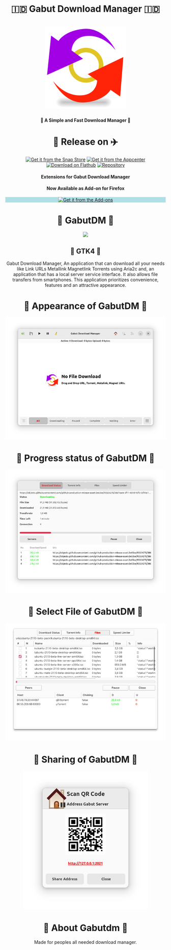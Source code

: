 <h1 align="center">🇮🇩 Gabut Download Manager 🇮🇩</h1>
<h1 align="center">
    <img src="data/icons/128/com.github.gabutakut.gabutdm.svg" alt="Gabut Download Manager">
</h1>
<h4 align="center">🌟 A Simple and Fast Download Manager 💫</h4>
<h1 align="center">🚀 Release on ✈️</h1>
<p align="center">
    <a href="https://snapcraft.io/gabutdm"><img
            alt="Get it from the Snap Store" src="https://snapcraft.io/static/images/badges/en/snap-store-black.svg" /></a>
    <a href="https://appcenter.elementary.io/com.github.gabutakut.gabutdm"><img
            src="https://appcenter.elementary.io/badge.svg" alt="Get it from the Appcenter"></a>
    <a href="https://flathub.org/apps/details/com.github.gabutakut.gabutdm"><img
            src="https://flathub.org/assets/badges/flathub-badge-en.svg" width="160" alt="Download on Flathub"></a>
    <a href="https://launchpad.net/~torik-habib/+archive/ubuntu/gabutdm"><img
            src="https://launchpad.net/@@/launchpad-logo-and-name.png" alt="Repository"></a>
</p>

<h4 align="center">Extensions for Gabut Download Manager</h4>
<h4 align="center">Now Available as Add-on for Firefox</h4>
<p style="background-color:powderblue;" align="center">
    <a href="https://addons.mozilla.org/en-US/firefox/addon/gabut-extentions/"><img
            src="https://addons.mozilla.org/static-frontend/c6276b7c0dc392e3ce8668f12e68b83c.svg" alt="Get it from the Add-ons"></a>
</p>
<h1 align="center">🤖 GabutDM 🤖</h1>
<p align="center"><a href="https://flatstat.mijorus.it/app/com.github.gabutakut.gabutdm"  align="center"><img width="150" src="https://img.shields.io/endpoint?url=https://flathub-stats-backend.vercel.app/badges/com.github.gabutakut.gabutdm/shields.io.json"></a></p>
<h2 align="center">🤖 GTK4 🤖</h2>
<p align="center">
Gabut Download Manager, An application that can download all your needs like Link URLs Metallink Magnetlink Torrents using Aria2c and,
an application that has a local server service interface. It also allows file transfers from smartphones.
This application prioritizes convenience, features and an attractive appearance.
</p>

<h1 align="center">🤩 Appearance of GabutDM 🙈</h1>
<p align="center">
    <img src="Screenshot0.png" alt="Home">
</p>
<h1 align="center">🚅 Progress status of GabutDM 🙈</h1>
<p align="center">
    <img src="Screenshot1.png" alt="Home">
</p>
<h1 align="center">🧩 Select File of GabutDM 🙈</h1>
<p align="center">
    <img src="Screenshot2.png" alt="Home">
</p>
<h1 align="center">🏡 Sharing of GabutDM 🙈</h1>
<p align="center">
    <img src="Screenshot3.png" alt="Home">
</p>
<h1 align="center">🧚 About Gabutdm 🧞</h1>
<p align="center">
Made for peoples all needed download manager.
</p>

